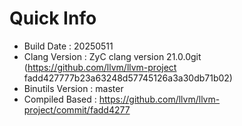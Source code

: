 # Quick Info
* Build Date : 20250511
* Clang Version : ZyC clang version 21.0.0git (https://github.com/llvm/llvm-project fadd427777b23a63248d57745126a3a30db71b02)
* Binutils Version : master
* Compiled Based : https://github.com/llvm/llvm-project/commit/fadd4277

